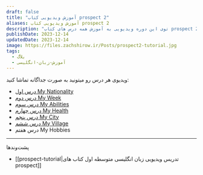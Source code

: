 ```yaml
---
draft: false
title: "آموزش ویدیویی کتاب prospect 2"
aliases: آموزش ویدیویی کتاب prospect 2
description: "توی این دوره ویدیویی به آموزش همه درس های کتاب prospect 2که کتاب رسمی برای مقطع هشتم هستش می پردازم. "
publishDate: 2023-12-14
updatedDate: 2023-12-14
image: https://files.zachshirow.ir/Posts/prospect2-tutorial.jpg
tags:
  - بلاگ
  - آموزش-زبان-انگلیسی
---
```



ویدیوی هر درس رو میتونید به صورت جداگانه تماشا کنید: 

- [درس اول My Nationality](https://aparat.com/v/wEBzZ)
- [درس دوم My Week](https://www.aparat.com/v/0kPJb)
- [درس سوم My Abilities ](https://www.aparat.com/v/eH8K2)
- [درس چهارم My Health](https://www.aparat.com/v/5r4e7)
- [درس پنجم My City](https://www.aparat.com/v/UFX2m)
- [درس ششم My Village](https://aparat.com/v/m57dS)
- درس هفتم My Hobbies



---

پشت‌وند‌ها

- [[prospect-tutorial|تدریس ویدیویی زبان انگلیسی متوسطه اول کتاب های prospect]]